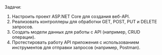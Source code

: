 Задачи:
1) Настроить проект ASP.NET Core для создания веб-API.
2) Реализовать контроллеры для обработки GET, POST, PUT и DELETE 
запросов.
3) Создать модели данных для работы с API (например, CRUD 
операции).
4) Протестировать работу API приложения с использованием 
инструментов для отправки запросов (например, Postman).
